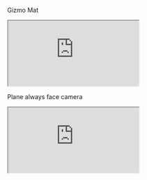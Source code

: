 Gizmo Mat
<iframe src="https://blueprintue.com/render/cjg_g11-/" scrolling="no" allowfullscreen></iframe>

Plane always face camera
<iframe src="https://blueprintue.com/render/ow6rv-4j/" scrolling="no" allowfullscreen</iframe>


